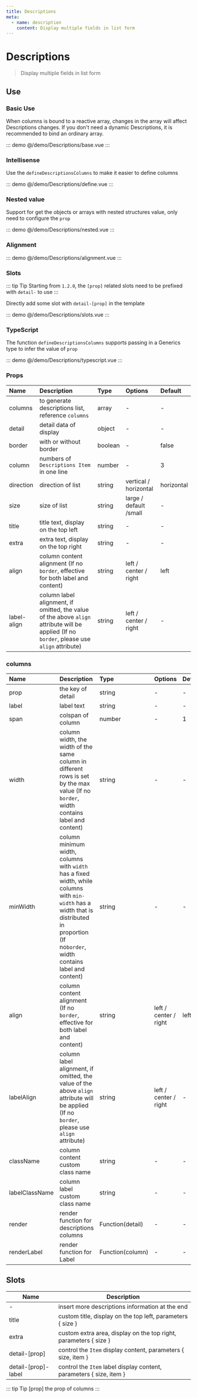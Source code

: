 ```yaml
---
title: Descriptions
meta:
  - name: description
    content: Display multiple fields in list form
---
```


# Descriptions

> Display multiple fields in list form

## Use

### Basic Use

When columns is bound to a reactive array, changes in the array will affect Descriptions changes. If you don't need a dynamic Descriptions, it is recommended to bind an ordinary array.

::: demo
@/demo/Descriptions/base.vue
:::

### Intellisense

Use the `defineDescriptionsColumns` to make it easier to define columns

::: demo
@/demo/Descriptions/define.vue
:::

### Nested value

Support for get the objects or arrays with nested structures value, only need to configure the `prop`

::: demo
@/demo/Descriptions/nested.vue
:::

### Alignment

::: demo
@/demo/Descriptions/alignment.vue
:::

### Slots

::: tip Tip
Starting from `1.2.0`, the `[prop]` related slots need to be prefixed with `detail-` to use
:::

Directly add some slot with `detail-[prop]` in the template

::: demo
@/demo/Descriptions/slots.vue
:::

### TypeScript

The function `defineDescriptionsColumns` supports passing in a Generics type to infer the value of `prop`

::: demo
@/demo/Descriptions/typescript.vue
:::

### Props

| Name        | Description                                                                                                                                 | Type    | Options                | Default    |
| :---------- | :------------------------------------------------------------------------------------------------------------------------------------------ | :------ | :--------------------- | :--------- |
| columns     | to generate descriptions list, reference `columns`                                                                                          | array   | -                      | -          |
| detail      | detail data of display                                                                                                                      | object  | -                      | -          |
| border      | with or without border                                                                                                                      | boolean | -                      | false      |
| column      | numbers of `Descriptions Item` in one line                                                                                                  | number  | -                      | 3          |
| direction   | direction of list                                                                                                                           | string  | vertical / horizontal  | horizontal |
| size        | size of list                                                                                                                                | string  | large / default /small | -          |
| title       | title text, display on the top left                                                                                                         | string  | -                      | -          |
| extra       | extra text, display on the top right                                                                                                        | string  | -                      | -          |
| align       | column content alignment (If no `border`, effective for both label and content)                                                             | string  | left / center / right  | left       |
| label-align | column label alignment, if omitted, the value of the above `align` attribute will be applied (If no `border`, please use `align` attribute) | string  | left / center / right  | -          |

### columns

| Name           | Description                                                                                                                                                                                  | Type             | Options               | Default |
| :------------- | :------------------------------------------------------------------------------------------------------------------------------------------------------------------------------------------- | :--------------- | :-------------------- | :------ |
| prop           | the key of detail                                                                                                                                                                            | string           | -                     | -       |
| label          | label text                                                                                                                                                                                   | string           | -                     | -       |
| span           | colspan of column                                                                                                                                                                            | number           | -                     | 1       |
| width          | column width, the width of the same column in different rows is set by the max value (If no `border`, width contains label and content)                                                      | string           | -                     | -       |
| minWidth       | column minimum width, columns with `width` has a fixed width, while columns with `min-width` has a width that is distributed in proportion (If no`border`, width contains label and content) | string           | -                     | -       |
| align          | column content alignment (If no `border`, effective for both label and content)                                                                                                              | string           | left / center / right | left    |
| labelAlign     | column label alignment, if omitted, the value of the above `align` attribute will be applied (If no `border`, please use `align` attribute)                                                  | string           | left / center / right | -       |
| className      | column content custom class name                                                                                                                                                             | string           | -                     | -       |
| labelClassName | column label custom class name                                                                                                                                                               | string           | -                     | -       |
| render         | render function for descriptions columns                                                                                                                                                     | Function(detail) | -                     | -       |
| renderLabel    | render function for Label                                                                                                                                                                    | Function(column) | -                     | -       |

## Slots

| Name                | Description                                                         |
| ------------------- | ------------------------------------------------------------------- |
| -                   | insert more descriptions information at the end                     |
| title               | custom title, display on the top left, parameters { size }          |
| extra               | custom extra area, display on the top right, parameters { size }    |
| detail-[prop]       | control the `Item` display content, parameters { size, item }       |
| detail-[prop]-label | control the `Item` label display content, parameters { size, item } |

::: tip Tip
[prop] the prop of columns
:::
